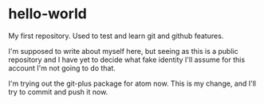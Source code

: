 # hello-world
My first repository. Used to test and learn git and github features.

I'm supposed to write about myself here, but seeing as this is a public repository and I have yet to decide what fake identity I'll assume for this account I'm not going to do that.


I'm trying out the git-plus package for atom now. This is my change, and I'll try to commit and push it now.
